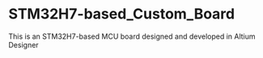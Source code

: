 # STM32H7-based_Custom_Board
This is an STM32H7-based MCU board designed and developed in Altium Designer

